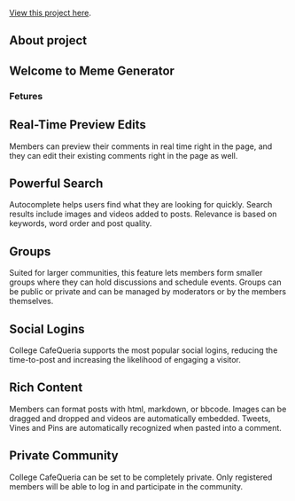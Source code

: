  [View this project here](https://minor.mukulrai.in/).

## About project
## Welcome to Meme Generator

### Fetures

## Real-Time Preview Edits
Members can preview their comments in real time right in the page, and they can edit their existing comments right in the page as well.


## Powerful Search
Autocomplete helps users find what they are looking for quickly. Search results include images and videos added to posts. Relevance is based on keywords, word order and post quality.


## Groups
Suited for larger communities, this feature lets members form smaller groups where they can hold discussions and schedule events. Groups can be public or private and can be managed by moderators or by the members themselves.


## Social Logins
College CafeQueria supports the most popular social logins, reducing the time-to-post and increasing the likelihood of engaging a visitor.


## Rich Content
Members can format posts with html, markdown, or bbcode. Images can be dragged and dropped and videos are automatically embedded. Tweets, Vines and Pins are automatically recognized when pasted into a comment.


## Private Community
College CafeQueria can be set to be completely private. Only registered members will be able to log in and participate in the community.
